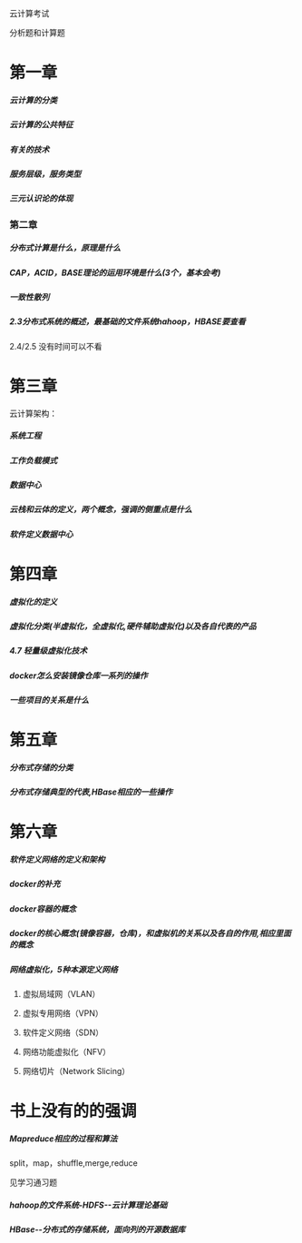 云计算考试

分析题和计算题

# 第一章

##### 云计算的分类

##### 云计算的公共特征

##### 有关的技术

##### 服务层级，服务类型

##### 三元认识论的体现

### 第二章

#####  分布式计算是什么，原理是什么

##### CAP，ACID，BASE理论的运用环境是什么(3个，基本会考)

##### 一致性散列

##### 2.3分布式系统的概述，最基础的文件系统hahoop，HBASE要查看

2.4/2.5 没有时间可以不看

# 第三章

 云计算架构：

##### 系统工程

##### 工作负载模式

##### 数据中心

##### 云栈和云体的定义，两个概念，强调的侧重点是什么

##### 软件定义数据中心

# 第四章 

##### 虚拟化的定义

##### 虚拟化分类(半虚拟化，全虚拟化,硬件辅助虚拟化)以及各自代表的产品

##### 4.7 轻量级虚拟化技术

##### docker怎么安装镜像仓库一系列的操作

##### 一些项目的关系是什么

# 第五章

#####  分布式存储的分类

##### 分布式存储典型的代表,HBase相应的一些操作

# 第六章

##### 软件定义网络的定义和架构

##### docker的补充

##### docker容器的概念

##### docker的核心概念(镜像容器，仓库)，和虚拟机的关系以及各自的作用,相应里面的概念

##### 网络虚拟化，5种本源定义网络

1. 虚拟局域网（VLAN）

2. 虚拟专用网络（VPN）


3. 软件定义网络（SDN）


4. 网络功能虚拟化（NFV）


5. 网络切片（Network Slicing）


# 书上没有的的强调

##### Mapreduce相应的过程和算法

split，map，shuffle,merge,reduce

见学习通习题

##### hahoop的文件系统-HDFS--云计算理论基础

##### HBase--分布式的存储系统，面向列的开源数据库
